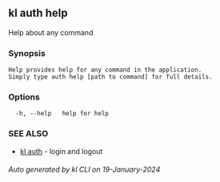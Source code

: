 ## kl auth help

Help about any command

### Synopsis

```
Help provides help for any command in the application.
Simply type auth help [path to command] for full details.
```

### Options

```
  -h, --help   help for help
```

### SEE ALSO

* [kl auth](kl_auth.md)  - login and logout

###### Auto generated by kl CLI on 19-January-2024
